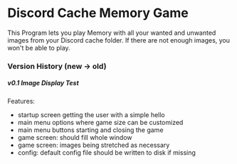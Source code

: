 # Discord Cache Memory Game

This Program lets you play Memory with all your wanted and unwanted images from your Discord cache folder.
If there are not enough images, you won't be able to play.

### Version History (new -> old)

##### v0.1 Image Display Test

Features:
- startup screen getting the user with a simple hello
- main menu options where game size can be customized
- main menu buttons starting and closing the game
- game screen: should fill whole window
- game screen: images being stretched as necessary
- config: default config file should be written to disk if missing
